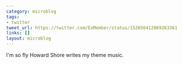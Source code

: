 ```yaml
---
category: microblog
tags:
- twitter
tweet_url: https://twitter.com/ExMember/status/152656412869263361
links: []
layout: microblog
---
```

I'm so fly Howard Shore writes my theme music.
